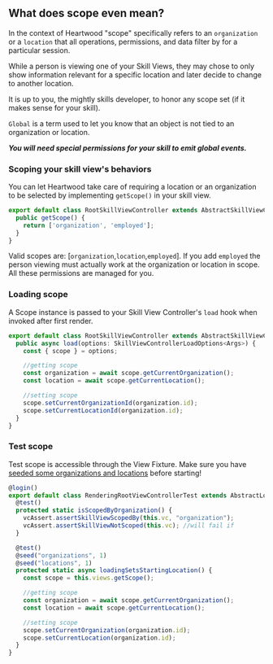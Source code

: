 ## What does scope even mean?

In the context of Heartwood "scope" specifically refers to an `organization` or a `location` that all operations, permissions, and data filter by for a particular session.

While a person is viewing one of your Skill Views, they may chose to only show information relevant for a specific location and later decide to change to another location.

It is up to you, the mightly skills developer, to honor any scope set (if it makes sense for your skill).

`Global` is a term used to let you know that an object is not tied to an organization or location.

**_You will need special permissions for your skill to emit global events._**

### Scoping your skill view's behaviors

You can let Heartwood take care of requiring a location or an organization to be selected by implementing `getScope()` in your skill view.

```ts
export default class RootSkillViewController extends AbstractSkillViewController<Args> {
  public getScope() {
    return ['organization', 'employed'];
  }
}
```

Valid scopes are: [`organization`,`location`,`employed`]. If you add `employed` the person viewing must actually work at the organization or location in scope. All these permissions are managed for you.

### Loading scope

A Scope instance is passed to your Skill View Controller's `load` hook when invoked after first render.

```ts
export default class RootSkillViewController extends AbstractSkillViewController<Args> {
  public async load(options: SkillViewControllerLoadOptions<Args>) {
    const { scope } = options;

    //getting scope
    const organization = await scope.getCurrentOrganization();
    const location = await scope.getCurrentLocation();

    //setting scope
    scope.setCurrentOrganizationId(organization.id);
    scope.setCurrentLocationId(organization.id);
  }
}
```

### Test scope

Test scope is accessible through the View Fixture. Make sure you have [seeded some organizations and locations](tests/index?id=seeding-data) before starting!

```ts
@login()
export default class RenderingRootViewControllerTest extends AbstractLocationsViewsTest {
  @test()
  protected static isScopedByOrganization() {
    vcAssert.assertSkillViewScopedBy(this.vc, "organization");
    vcAssert.assertSkillViewNotScoped(this.vc); //will fail if
  }

  @test()
  @seed("organizations", 1)
  @seed("locations", 1)
  protected static async loadingSetsStartingLocation() {
    const scope = this.views.getScope();

    //getting scope
    const organization = await scope.getCurrentOrganization();
    const location = await scope.getCurrentLocation();

    //setting scope
    scope.setCurrentOrganization(organization.id);
    scope.setCurrentLocation(organization.id);
  }
}
```
